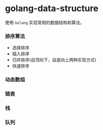 # golang-data-structure

使用 `Golang` 实现常用的数据结构和算法。

### 排序算法
- 选择排序
- 插入排序
- 归并排序(自顶向下，自底向上两种实现方式)
- 快速排序

### 动态数组
### 链表
### 栈
### 队列
